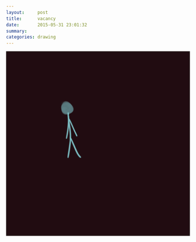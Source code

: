```yaml
---
layout:     post
title:      vacancy
date:       2015-05-31 23:01:32
summary:    
categories: drawing
---
```

![vacancy](/images/_diary/vacancy.png "vacancy")